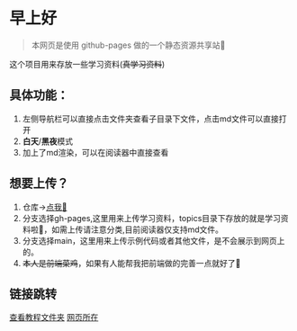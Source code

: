 # **早上好**

> 本网页是使用 github-pages 做的一个静态资源共享站🤗

 这个项目用来存放一些学习资料(~~真学习资料~~)

## 具体功能：

1. 左侧导航栏可以直接点击文件夹查看子目录下文件，点击md文件可以直接打开
2. **白天**/**黑夜**模式
3. 加上了md渲染，可以在阅读器中直接查看

## 想要上传？

1. 仓库->[点我🤗](https://github.com/xiersg/ml_temp.git)
2. 分支选择gh-pages,这里用来上传学习资料，topics目录下存放的就是学习资料啦🍉，如需上传请注意分类,目前阅读器仅支持md文件。
3. 分支选择main，这里用来上传示例代码或者其他文件，是不会展示到网页上的。
4. ~~本人是前端菜鸡~~，如果有人能帮我把前端做的完善一点就好了🤗

## 链接跳转

[查看教程文件夹](https://github.com/xiersg/ml_temp/tree/gh-pages/topics)
[网页所在](https://xiersg.github.io/ml_temp)
